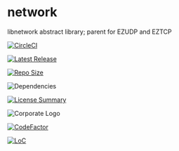# network
libnetwork abstract library; parent for EZUDP and EZTCP

[![CircleCI](https://img.shields.io/circleci/build/github/InnovAnon-Inc/network/?color=%23FF1100&logo=InnovAnon%2C%20Inc.&logoColor=%23FF1133&style=plastic)](https://circleci.com/gh/InnovAnon-Inc/network/)

[![Latest Release](https://img.shields.io/github/commits-since/InnovAnon-Inc/network//latest?color=%23FF1100&include_prereleases&logo=InnovAnon%2C%20Inc.&logoColor=%23FF1133&style=plastic)](https://github.com/InnovAnon-Inc/network//releases/latest)

[![Repo Size](https://img.shields.io/github/repo-size/InnovAnon-Inc/network/?color=%23FF1100&logo=InnovAnon%2C%20Inc.&logoColor=%23FF1133&style=plastic)](https://github.com/InnovAnon-Inc/network/)

![Dependencies](https://img.shields.io/librariesio/github/InnovAnon-Inc/network/?color=%23FF1100&style=plastic)

[![License Summary](https://img.shields.io/github/license/InnovAnon-Inc/network/?color=%23FF1100&label=Free%20Code%20for%20a%20Free%20World%21&logo=InnovAnon%2C%20Inc.&logoColor=%23FF1133&style=plastic)](https://tldrlegal.com/license/unlicense#summary)

![Corporate Logo](https://i.imgur.com/UD8y4Is.gif)

[![CodeFactor](https://www.codefactor.io/repository/github/InnovAnon-Inc/network/badge)](https://www.codefactor.io/repository/github/InnovAnon-Inc/network/)

[![LoC](https://tokei.rs/b1/github/InnovAnon-Inc/network/?category=code)](https://github.com/InnovAnon-Inc/network/)


